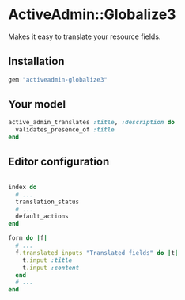 # ActiveAdmin::Globalize3

Makes it easy to translate your resource fields.

## Installation

```ruby
gem "activeadmin-globalize3"
```
## Your model

```ruby
active_admin_translates :title, :description do
  validates_presence_of :title
end
```
## Editor configuration

```ruby

index do
  # ...
  translation_status
  # ...
  default_actions
end

form do |f|
  # ...
  f.translated_inputs "Translated fields" do |t|
    t.input :title
    t.input :content
  end
  # ...
end
```
